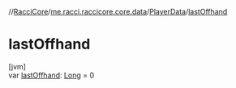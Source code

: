 //[RacciCore](../../../index.md)/[me.racci.raccicore.core.data](../index.md)/[PlayerData](index.md)/[lastOffhand](last-offhand.md)

# lastOffhand

[jvm]\
var [lastOffhand](last-offhand.md): [Long](https://kotlinlang.org/api/latest/jvm/stdlib/kotlin/-long/index.html) = 0
